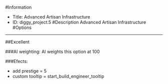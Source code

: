 #Information
 - Title: Advanced Artisan Infrastructure
 - ID: diggy_project.5
#Description
Advanced Artisan Infrastructure
#Options

___
##Excellent

###AI weighting:
AI weights this option at 100


###Efects:<ul><li>add prestige = 5</li><li>custom tooltip = start_build_engineer_tooltip</li></ul>
